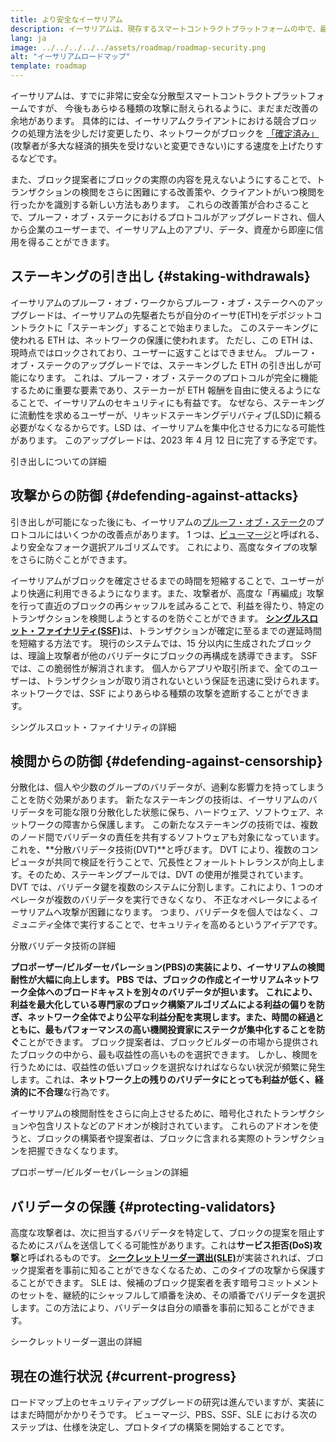 ```yaml
---
title: より安全なイーサリアム
description: イーサリアムは、現存するスマートコントラクトプラットフォームの中で、最も安全かつ分散化されています。 しかし、将来にわたってあらゆるレベルの攻撃に対して耐性を維持するためには、改善すべき点がまだあります。
lang: ja
image: ../../../../../assets/roadmap/roadmap-security.png
alt: "イーサリアムロードマップ"
template: roadmap
---
```


イーサリアムは、すでに非常に安全な分散型スマートコントラクトプラットフォームですが、 今後もあらゆる種類の攻撃に耐えられるように、まだまだ改善の余地があります。 具体的には、イーサリアムクライアントにおける競合ブロックの処理方法を少しだけ変更したり、ネットワークがブロックを [「確定済み」](/developers/docs/consensus-mechanisms/pos/#finality)(攻撃者が多大な経済的損失を受けないと変更できない)にする速度を上げたりするなどです。

また、ブロック提案者にブロックの実際の内容を見えないようにすることで、トランザクションの検閲をさらに困難にする改善策や、クライアントがいつ検閲を行ったかを識別する新しい方法もあります。 これらの改善策が合わさることで、プルーフ・オブ・ステークにおけるプロトコルがアップグレードされ、個人から企業のユーザーまで、イーサリアム上のアプリ、データ、資産から即座に信用を得ることができます。

## ステーキングの引き出し {#staking-withdrawals}

イーサリアムのプルーフ・オブ・ワークからプルーフ・オブ・ステークへのアップグレードは、イーサリアムの先駆者たちが自分のイーサ(ETH)をデポジットコントラクトに「ステーキング」することで始まりました。 このステーキングに使われる ETH は、ネットワークの保護に使われます。 ただし、この ETH は、現時点ではロックされており、ユーザーに返すことはできません。 プルーフ・オブ・ステークのアップグレードでは、ステーキングした ETH の引き出しが可能になります。 これは、プルーフ・オブ・ステークのプロトコルが完全に機能するために重要な要素であり、ステーカーが ETH 報酬を自由に使えるようになることで、イーサリアムのセキュリティにも有益です。 なぜなら、ステーキングに流動性を求めるユーザーが、リキッドステーキングデリバティブ(LSD)に頼る必要がなくなるからです。LSD は、イーサリアムを集中化させる力になる可能性があります。 このアップグレードは、2023 年 4 月 12 日に完了する予定です。

<ButtonLink variant="outline-color" to="/staking/withdrawals/">引き出しについての詳細</ButtonLink>

## 攻撃からの防御 {#defending-against-attacks}

引き出しが可能になった後にも、イーサリアムの[プルーフ・オブ・ステーク](/developers/docs/consensus-mechanisms/pos/)のプロトコルにはいくつかの改善点があります。 1 つは、[ビューマージ](https://ethresear.ch/t/view-merge-as-a-replacement-for-proposer-boost/13739)と呼ばれる、より安全なフォーク選択アルゴリズムです。 これにより、高度なタイプの攻撃をさらに防ぐことができます。

イーサリアムがブロックを確定させるまでの時間を短縮することで、ユーザーがより快適に利用できるようになります。また、攻撃者が、高度な「再編成」攻撃を行って直近のブロックの再シャッフルを試みることで、利益を得たり、特定のトランザクションを検閲しようとするのを防ぐことができます。 [**シングルスロット・ファイナリティ(SSF)**](/roadmap/single-slot-finality/)は、トランザクションが確定に至るまでの遅延時間を短縮する方法です。 現行のシステムでは、15 分以内に生成されたブロックは、理論上攻撃者が他のバリデータにブロックの再構成を誘導できます。 SSF では、この脆弱性が解消されます。 個人からアプリや取引所まで、全てのユーザーは、トランザクションが取り消されないという保証を迅速に受けられます。ネットワークでは、SSF によりあらゆる種類の攻撃を遮断することができます。

<ButtonLink variant="outline-color" to="/roadmap/single-slot-finality/">シングルスロット・ファイナリティの詳細</ButtonLink>

## 検閲からの防御 {#defending-against-censorship}

分散化は、個人や少数のグループのバリデータが、過剰な影響力を持ってしまうことを防ぐ効果があります。 新たなステーキングの技術は、イーサリアムのバリデータを可能な限り分散化した状態に保ち、ハードウェア、ソフトウェア、ネットワークの障害から保護します。 この新たなステーキングの技術では、複数のノード間でバリデータの責任を共有するソフトウェアも対象になっています。 これを、**分散バリデータ技術(DVT)**と呼びます。 DVT により、複数のコンピュータが共同で検証を行うことで、冗長性とフォールトトレランスが向上します。そのため、ステーキングプールでは、DVT の使用が推奨されています。 DVT では、バリデータ鍵を複数のシステムに分割します。これにより、1 つのオペレータが複数のバリデータを実行できなくなり、 不正なオペレータによるイーサリアムへ攻撃が困難になります。 つまり、バリデータを個人ではなく、*コミュニティ*全体で実行することで、セキュリティを高めるというアイデアです。

<ButtonLink variant="outline-color" to="/staking/dvt/">分散バリデータ技術の詳細</ButtonLink>

**プロポーザー/ビルダーセパレーション(PBS)**の実装により、イーサリアムの検閲耐性が大幅に向上します。 PBS では、ブロックの作成とイーサリアムネットワーク全体へのブロードキャストを別々のバリデータが担います。 これにより、利益を最大化している専門家のブロック構築アルゴリズムによる利益の偏りを防ぎ、ネットワーク全体でより公平な利益分配を実現します。また、時間の経過とともに、最もパフォーマンスの高い機関投資家に**ステークが集中化することを防ぐ**ことができます。 ブロック提案者は、ブロックビルダーの市場から提供されたブロックの中から、最も収益性の高いものを選択できます。 しかし、検閲を行うためには、収益性の低いブロックを選択なければならない状況が頻繁に発生します。これは、**ネットワーク上の残りのバリデータにとっても利益が低く、経済的に不合理**な行為です。

イーサリアムの検閲耐性をさらに向上させるために、暗号化されたトランザクションや包含リストなどのアドオンが検討されています。 これらのアドオンを使うと、ブロックの構築者や提案者は、ブロックに含まれる実際のトランザクションを把握できなくなります。

<ButtonLink variant="outline-color" to="/roadmap/pbs/">プロポーザー/ビルダーセパレーションの詳細</ButtonLink>

## バリデータの保護 {#protecting-validators}

高度な攻撃者は、次に担当するバリデータを特定して、ブロックの提案を阻止するためにスパムを送信してくる可能性があります。これは**サービス拒否(DoS)攻撃**と呼ばれるものです。 [**シークレットリーダー選出(SLE)**](/roadmap/secret-leader-election)が実装されれば、ブロック提案者を事前に知ることができなくなるため、このタイプの攻撃から保護することができます。 SLE は、候補のブロック提案者を表す暗号コミットメントのセットを、継続的にシャッフルして順番を決め、その順番でバリデータを選択します。この方法により、バリデータは自分の順番を事前に知ることができます。

<ButtonLink variant="outline-color" to="/roadmap/secret-leader-election">シークレットリーダー選出の詳細</ButtonLink>

## 現在の進行状況 {#current-progress}

ロードマップ上のセキュリティアップグレードの研究は進んでいますが、実装にはまだ時間がかかりそうです。 ビューマージ、PBS、SSF、SLE における次のステップは、仕様を決定し、プロトタイプの構築を開始することです。
